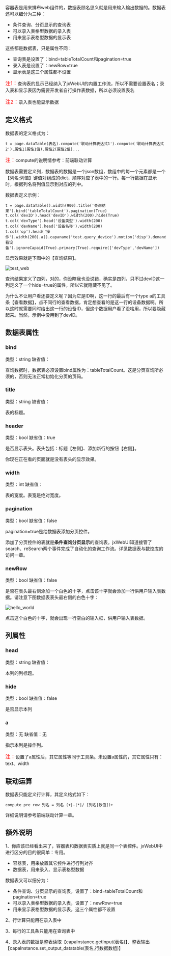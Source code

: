 容器表是用来排布web组件的，数据表顾名思义就是用来输入输出数据的。数据表还可以细分为三种：

- 条件查询、分页显示的查询表
- 可以录入表格型数据的录入表
- 用来显示表格型数据的显示表

这些都是数据表，只是属性不同：

- 查询表是设置了：bind=tableTotalCount和pagination=true
- 录入表是设置了：newRow=true
- 显示表是这三个属性都不设置

<font color=red size=3>注1：</font>查询表的显示已经纳入了jxWebUI的内置工作流，所以不需要设置表名；录入表和显示表因为需要开发者自行操作表数据，所以必须设置表名

<font color=red size=3>注2：</font>录入表也能显示数据

## 定义格式

数据表的定义格式为：

	t = page.dataTable(表名).compute('联动计算表达式1').compute('联动计算表达式2').属性1(属性1值).属性2(属性2值)...

<font color=red size=3>注：</font>compute的说明情参考：前端联动计算

数据表需要定义列，数据表的数据是一个json数组，数组中的每一个元素都是一个【列名:列值】键值对组成的dict，顺序对应了表中的一行。每一行数据在显示时，根据列名将列值显示到对应的列中。

数据表定义示例：

	t = page.dataTable().width(900).title('查询结果').bind('tableTotalCount').pagination(True)
	t.col('devID').head('devID').width(200).hide(True)
	t.col('devType').head('设备类型').width(200)
	t.col('devName').head('设备名称').width(200)
	t.col('op').head('操作').width(200).a().capaname('test.query_device').motion('disp').demand('disp_dev').text('查看设备').ignoreCapaid(True).primary(True).require(['devType','devName'])

显示效果就是下图中的【查询结果】。

![test_web](http://115.29.52.95:10018/images/dt_1.png)

查询结果定义了四列，对的，你没瞎我也没说错，确实是四列，只不过devID这一列定义了一个hide=true的属性，所以它就隐藏不见了。

为什么不让用户看还要定义呢？因为它是ID啊，这一行的最后有一个type a的工具条【查看数据】，点不同行的查看数据，肯定想查看的是这一行的设备数据啊。所以这时就需要同时给出这一行的设备ID，但这个数据用户看了没啥用，所以要隐藏起来。当然，示例中没用到了devID。

## 数据表属性

### bind
类型：string
缺省值：

查询数据时，数据表必须设置bind属性为：tableTotalCount。这是分页查询所必须的，否则无法正常初始化分页的页码。

### title
类型：string
缺省值：

表的标题。

### header
类型：bool
缺省值：true

是否显示表头。表头包括：标题【左侧】、添加新行的按钮【右侧】。

你现在正在看的页面就是没有表头的显示效果。

### width
类型：int
缺省值：

表的宽度。表宽是绝对宽度。

### pagination
类型：bool
缺省值：false

pagination=true是给数据表添加分页控件。

添加了分页控件的表就是**条件查询分页显示**的查询表。jxWebUI知道接管了search、reSearch两个事件完成了自动化的查询工作流。详见数据表与数控库的访问一章。

### newRow
类型：bool
缺省值：false

是否在表头最右侧添加一个白色的十字，点击该十字就会添加一行供用户输入表数据。请注意下图数据表表头最右侧的白色十字：

![hello_world](http://115.29.52.95:10018/images/ac_1.png)

点击这个白色的十字，就会出现一行空白的输入框，供用户输入表数据。

## 列属性

### head
类型：string
缺省值：

本列的列标题。

### hide
类型：bool
缺省值：false

是否显示本列
### a
类型：无
缺省值：无

指示本列是操作列。

<font color=red size=3>注：</font>设置了a属性后，其它属性等同于工具条。未设置a属性的，其它属性只有：text、width

## 联动运算

数据表只能定义行计算，其定义格式如下：

	compute pre row 列名 = 列名 (+|-|*|/ [列名|数值])+

详细说明请参考前端联动计算一章。

## 额外说明

1、你应该已经看出来了，容器表和数据表实质上就是同一个表控件。jxWebUI中进行区分的目的很简单：专用。

- 容器表，用来放置其它控件进行行列对齐
- 数据表，用来录入、显示表格型数据

数据表又可以细分为：

- 条件查询、分页显示的查询表，设置了：bind=tableTotalCount和pagination=true
- 可以录入表格型数据的录入表，设置了：newRow=true
- 用来显示表格型数据的显示表，这三个属性都不设置

2、行计算只能用在录入表中

3、每行的工具条只能用在查询表中

4、录入表的数据是整表读取【capaInstance.getInput(表名)】、整表输出【capaInstance.set_output_datatable(表名,行数据数组)】


